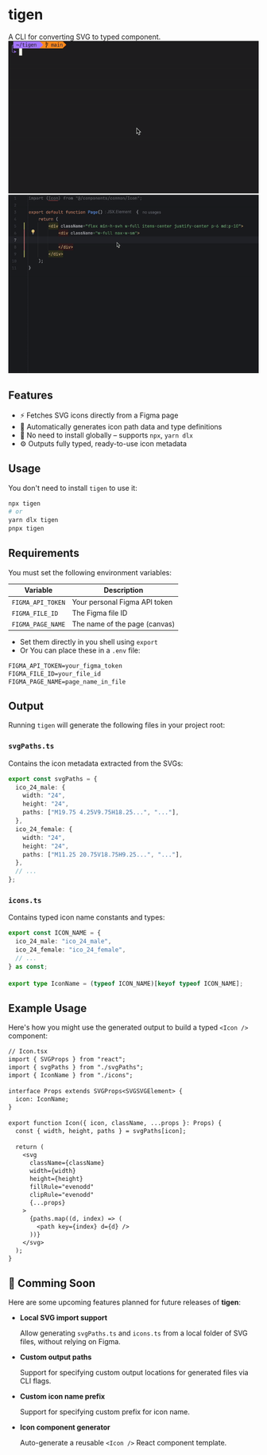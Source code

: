 # tigen

A CLI for converting SVG to typed component.
<img src="media/demo_launch.gif"/>
<img src="media/demo_ide.gif"/>

## Features

- ⚡ Fetches SVG icons directly from a Figma page
- 🧠 Automatically generates icon path data and type definitions
- 🚫 No need to install globally – supports `npx`, `yarn dlx`
- ⚙️ Outputs fully typed, ready-to-use icon metadata

## Usage

You don't need to install `tigen` to use it:

```bash
npx tigen
# or
yarn dlx tigen
pnpx tigen
```

## Requirements

You must set the following environment variables:

| Variable          | Description                   |
| ----------------- | ----------------------------- |
| `FIGMA_API_TOKEN` | Your personal Figma API token |
| `FIGMA_FILE_ID`   | The Figma file ID             |
| `FIGMA_PAGE_NAME` | The name of the page (canvas) |

- Set them directly in you shell using `export`
- Or You can place these in a `.env` file:

```.env
FIGMA_API_TOKEN=your_figma_token
FIGMA_FILE_ID=your_file_id
FIGMA_PAGE_NAME=page_name_in_file
```

## Output

Running `tigen` will generate the following files in your project root:

### `svgPaths.ts`

Contains the icon metadata extracted from the SVGs:

```ts
export const svgPaths = {
  ico_24_male: {
    width: "24",
    height: "24",
    paths: ["M19.75 4.25V9.75H18.25...", "..."],
  },
  ico_24_female: {
    width: "24",
    height: "24",
    paths: ["M11.25 20.75V18.75H9.25...", "..."],
  },
  // ...
};
```

### `icons.ts`

Contains typed icon name constants and types:

```ts
export const ICON_NAME = {
  ico_24_male: "ico_24_male",
  ico_24_female: "ico_24_female",
  // ...
} as const;

export type IconName = (typeof ICON_NAME)[keyof typeof ICON_NAME];
```

## Example Usage

Here's how you might use the generated output to build a typed `<Icon />` component:

```tsx
// Icon.tsx
import { SVGProps } from "react";
import { svgPaths } from "./svgPaths";
import { IconName } from "./icons";

interface Props extends SVGProps<SVGSVGElement> {
  icon: IconName;
}

export function Icon({ icon, className, ...props }: Props) {
  const { width, height, paths } = svgPaths[icon];

  return (
    <svg
      className={className}
      width={width}
      height={height}
      fillRule="evenodd"
      clipRule="evenodd"
      {...props}
    >
      {paths.map((d, index) => (
        <path key={index} d={d} />
      ))}
    </svg>
  );
}
```

## 🔧 Comming Soon

Here are some upcoming features planned for future releases of **tigen**:

- **Local SVG import support**

  Allow generating `svgPaths.ts` and `icons.ts` from a local folder of SVG files, without relying on Figma.

- **Custom output paths**

  Support for specifying custom output locations for generated files via CLI flags.

- **Custom icon name prefix**

  Support for specifying custom prefix for icon name.

- **Icon component generator**

  Auto-generate a reusable `<Icon />` React component template.
